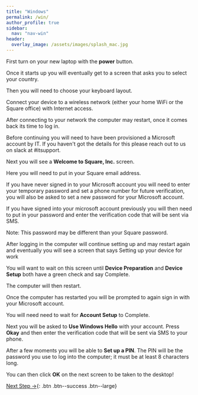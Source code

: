 ```yaml
---
title: "Windows"
permalink: /win/
author_profile: true
sidebar:
  nav: "nav-win"
header:
  overlay_image: /assets/images/splash_mac.jpg
---
```


First turn on your new laptop with the __power__ button.

Once it starts up you will eventually get to a screen that asks you to select your country.

Then you will need to choose your keyboard layout.

Connect your device to a wireless network (either your home WiFi or the Square office) with Internet access.

After connecting to your network the computer may restart, once it comes back its time to log in.

Before continuing you will need to have been provisioned a Microsoft account by IT. If you haven't got the details for this please reach out to us on slack at #itsupport.

Next you will see a __Welcome to Square, Inc.__ screen.

Here you will need to put in your Square email address. 

If you have never signed in to your Microsoft account you will need to enter your temporary password and set a phone number for future verification, you will also be asked to set a new password for your Microsoft account.

If you have signed into your microsoft account previously you will then need to put in your password and enter the verification code that will be sent via SMS.

Note: This password may be different than your Square password.

After logging in the computer will continue setting up and may restart again and eventually you will see a screen that says Setting up your device for work

You will want to wait on this screen until __Device Preparation__ and __Device Setup__ both have a green check and say Complete.

The computer will then restart.

Once the computer has restarted you will be prompted to again sign in with your Microsoft account.

You will need need to wait for __Account Setup__ to Complete.

Next you will be asked to __Use Windows Hello__ with your account. Press __Okay__ and then enter the verification code that will be sent via SMS to your phone.

After a few moments you will be able to __Set up a PIN__. The PIN will be the password you use to log into the computer; it must be at least 8 characters long.

You can then click __OK__ on the next screen to be taken to the desktop!

[Next Step &rarr;](/win-chrome){: .btn .btn--success .btn--large}
